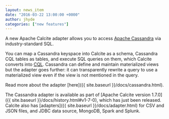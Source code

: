 ```yaml
---
layout: news_item
date: "2016-03-22 13:00:00 +0000"
author: jhyde
categories: ["new features"]
---
```

<!--
{% comment %}
Licensed to the Apache Software Foundation (ASF) under one or more
contributor license agreements.  See the NOTICE file distributed with
this work for additional information regarding copyright ownership.
The ASF licenses this file to you under the Apache License, Version 2.0
(the "License"); you may not use this file except in compliance with
the License.  You may obtain a copy of the License at

http://www.apache.org/licenses/LICENSE-2.0

Unless required by applicable law or agreed to in writing, software
distributed under the License is distributed on an "AS IS" BASIS,
WITHOUT WARRANTIES OR CONDITIONS OF ANY KIND, either express or implied.
See the License for the specific language governing permissions and
limitations under the License.
{% endcomment %}
-->

A new Apache Calcite adapter allows you to access
[Apache Cassandra](https://cassandra.apache.org/) via industry-standard SQL.

You can map a Cassandra keyspace into Calcite as a schema, Cassandra
CQL tables as tables, and execute SQL queries on them, which Calcite
converts into [CQL](https://cassandra.apache.org/doc/cql/CQL.html).
Cassandra can define and maintain materialized views but the adapter
goes further: it can transparently rewrite a query to use a
materialized view even if the view is not mentioned in the query.

Read more about the adapter [here]({{ site.baseurl }}/docs/cassandra.html).

The Cassandra adapter is available as part of
[Apache Calcite version 1.7.0]({{ site.baseurl }}/docs/history.html#v1-7-0),
which has just been released. Calcite also has
[adapters]({{ site.baseurl }}/docs/adapter.html)
for CSV and JSON files, and JDBC data source, MongoDB, Spark and Splunk.
